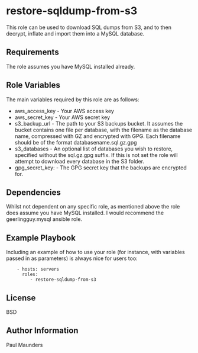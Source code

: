 restore-sqldump-from-s3
=========

This role can be used to download SQL dumps from S3, and to then decrypt, inflate and import them into a MySQL database.

Requirements
------------

The role assumes you have MySQL installed already.

Role Variables
--------------

The main variables required by this role are as follows:

* aws_access_key - Your AWS access key
* aws_secret_key - Your AWS secret key
* s3_backup_url - The path to your S3 backups bucket. It assumes the bucket contains one file per database, with the filename as the database name, compressed with GZ and encrypted with GPG. Each filename should be of the format databasename.sql.gz.gpg 
* s3_databases - An optional list of databases you wish to restore, specified without the sql.gz.gpg suffix. If this is not set the role will attempt to download every database in the S3 folder.
* gpg_secret_key: - The GPG secret key that the backups are encrypted for.

Dependencies
------------

Whilst not dependent on any specific role, as mentioned above the role does assume you have MySQL installed. I would recommend the geerlingguy.mysql ansible role. 

Example Playbook
----------------

Including an example of how to use your role (for instance, with variables passed in as parameters) is always nice for users too:

```
    - hosts: servers
      roles:
         - restore-sqldump-from-s3
```

License
-------

BSD

Author Information
------------------

Paul Maunders
